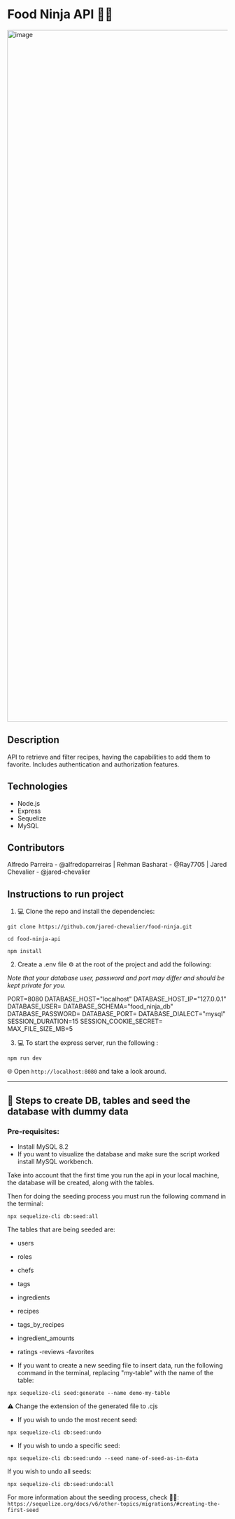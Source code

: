 # Food Ninja API 🥷🍕

<img width="1578" alt="image" src="https://github.com/gfrancoa/FoodNinjaAPI/assets/74123374/302f4861-14da-45b7-9c18-b57cf11cea23">


## Description
API to retrieve and filter recipes, having the capabilities to add them to favorite. Includes authentication and authorization features.

## Technologies
- Node.js
- Express
- Sequelize
- MySQL

## Contributors
Alfredo Parreira - @alfredoparreiras |
Rehman Basharat - @Ray7705 |
Jared Chevalier - @jared-chevalier

## Instructions to run project
1. 💻 Clone the repo and install the dependencies:

```
git clone https://github.com/jared-chevalier/food-ninja.git
```

```
cd food-ninja-api
```

```
npm install
```

2. Create a .env file ⚙️ at the root of the project and add the following:

_Note that your database user, password and port may differ and should be kept private for you._

PORT=8080
DATABASE_HOST="localhost"
DATABASE_HOST_IP="127.0.0.1"
DATABASE_USER=
DATABASE_SCHEMA="food_ninja_db"
DATABASE_PASSWORD=
DATABASE_PORT=
DATABASE_DIALECT="mysql"
SESSION_DURATION=15
SESSION_COOKIE_SECRET=
MAX_FILE_SIZE_MB=5

3. 💻 To start the express server, run the following :

```
npm run dev
```

🌐 Open `http://localhost:8080` and take a look around.

---

## 📂 Steps to create DB, tables and seed the database with dummy data

### Pre-requisites:

- Install MySQL 8.2
- If you want to visualize the database and make sure the script worked install MySQL workbench.

Take into account that the first time you run the api in your local machine, the database will be created, along with the tables.

Then for doing the seeding process you must run the following command in the terminal:

```
npx sequelize-cli db:seed:all
```

The tables that are being seeded are:

- users
- roles
- chefs
- tags
- ingredients
- recipes
- tags_by_recipes
- ingredient_amounts
- ratings
  -reviews
  -favorites

- If you want to create a new seeding file to insert data, run the following command in the terminal, replacing "my-table" with the name of the table:

```
npx sequelize-cli seed:generate --name demo-my-table
```

⚠️ Change the extension of the generated file to .cjs

- If you wish to undo the most recent seed:

```
npx sequelize-cli db:seed:undo
```

- If you wish to undo a specific seed:

```
npx sequelize-cli db:seed:undo --seed name-of-seed-as-in-data
```

If you wish to undo all seeds:

```
npx sequelize-cli db:seed:undo:all
```

For more information about the seeding process, check 🧑‍💻:
`https://sequelize.org/docs/v6/other-topics/migrations/#creating-the-first-seed`
